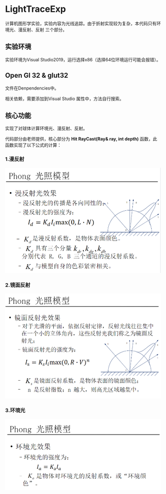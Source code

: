 # LightTraceExp

计算机图形学实验，实验内容为光线追踪。由于折射实现较为复杂，本代码只有环境光、漫反射、反射 三个部分。



## 实验环境

实验环境为Visual Studio2019，运行选择x86（选择64位环境运行可能会报错）。



## Open Gl 32 & glut32

文件在Denpendencies中。

相关依赖，需要添加到Visual Studio 属性中，方法自行搜索。



## 核心功能

实现了对球体计算环境光、漫反射、反射。

代码部分由老师提供，核心部分为 **Hit RayCast(Ray& ray, int depth)** 函数，此函数实现了以下公式的计算：

### 1.漫反射

![漫反射](imgs/漫反射.png)



### 2.镜面反射

![镜面反射](imgs/镜面反射.png)

### 3.环境光

![环境光](imgs/环境光.png)